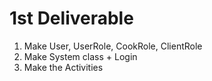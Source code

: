 # 1st Deliverable #
1) Make User, UserRole, CookRole, ClientRole
2) Make System class + Login
3) Make the Activities
